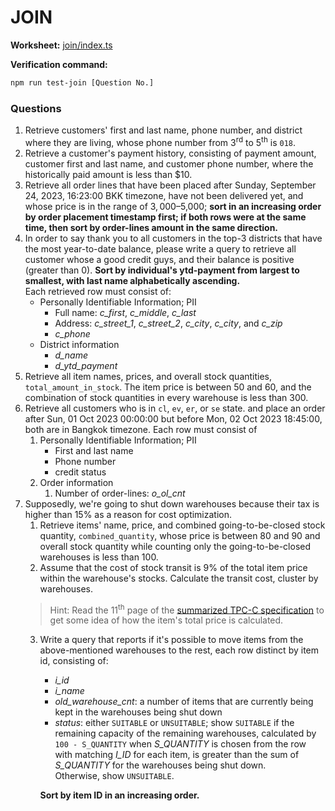 # JOIN

**Worksheet:** [join/index.ts](/src/join/index.ts)

**Verification command:**

```sh
npm run test-join [Question No.]
```

### Questions

1. Retrieve customers' first and last name, phone number, and district where they are living, whose phone number from 3<sup>rd</sup> to 5<sup>th</sup> is `018`.
2. Retrieve a customer's payment history, consisting of payment amount, customer first and last name, and customer phone number, where the historically paid amount is less than $10.
3. Retrieve all order lines that have been placed after Sunday, September 24, 2023, 16:23:00 BKK timezone, have not been delivered yet, and whose price is in the range of $3,000–$5,000; **sort in an increasing order by order placement timestamp first; if both rows were at the same time, then sort by order-lines amount in the same direction.**
4. In order to say thank you to all customers in the top-3 districts that have the most year-to-date balance, please write a query to retrieve all customer whose a good credit guys, and their balance is positive (greater than 0). **Sort by individual's ytd-payment from largest to smallest, with last name alphabetically ascending.**  
   Each retrieved row must consist of:
	- Personally Identifiable Information; PII 
		- Full name: *c_first*, *c_middle*, *c_last*
		- Address: *c_street_1*, *c_street_2*, *c_city*, *c_city*, and *c_zip*
		- *c_phone*
	- District information
		- *d_name*
		- *d_ytd_payment*
5. Retrieve all item names, prices, and overall stock quantities, `total_amount_in_stock`. The item price is between 50 and 60, and the combination of stock quantities in every warehouse is less than 300.
6. Retrieve all customers who is in `cl`, `ev`, `er`, or `se` state. and place an order after Sun, 01 Oct 2023 00:00:00 but before Mon, 02 Oct 2023 18:45:00, both are in Bangkok timezone.
   Each row must consist of
	1.  Personally Identifiable Information; PII 
		- First and last name
		- Phone number
		- credit status
	2. Order information
		1. Number of order-lines: *o_ol_cnt*
7. Supposedly, we're going to shut down warehouses because their tax is higher than 15% as a reason for cost optimization.
	1. Retrieve items' name, price, and combined going-to-be-closed stock quantity, `combined_quantity`, whose price is between 80 and 90 and overall stock quantity while counting only the going-to-be-closed warehouses is less than 100.
	2. Assume that the cost of stock transit is 9% of the total item price within the warehouse's stocks. Calculate the transit cost, cluster by warehouses.
    > Hint: Read the 11<sup>th</sup> page of the [summarized TPC-C specification](/tpcc-schema-and-transaction.pdf) to get some idea of how the item's total price is calculated.
	3. Write a query that reports if it's possible to move items from the above-mentioned warehouses to the rest, each row distinct by item id, consisting of:
		- *i_id*
		- *i_name*
		- *old_warehouse_cnt*: a number of items that are currently being kept in the warehouses being shut down 
		- *status*: either `SUITABLE` or `UNSUITABLE`; show `SUITABLE` if the remaining capacity of the remaining warehouses, calculated by `100 - S_QUANTITY` when *S_QUANTITY* is chosen from the row with matching *I_ID* for each item, is greater than the sum of *S_QUANTITY* for the warehouses being shut down. <br/> Otherwise, show `UNSUITABLE`. 
  
        **Sort by item ID in an increasing order.**